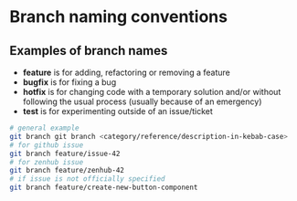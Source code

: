 # Branch naming conventions

## Examples of branch names
* **feature** is for adding, refactoring or removing a feature
* **bugfix** is for fixing a bug
* **hotfix** is for changing code with a temporary solution and/or without following the usual process (usually because of an emergency)
* **test** is for experimenting outside of an issue/ticket


```bash
# general example
git branch git branch <category/reference/description-in-kebab-case>
# for github issue
git branch feature/issue-42
# for zenhub issue
git branch feature/zenhub-42
# if issue is not officially specified
git branch feature/create-new-button-component
```
